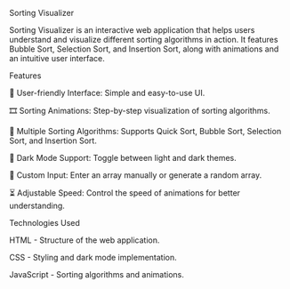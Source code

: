 Sorting Visualizer

Sorting Visualizer is an interactive web application that helps users understand and visualize different sorting algorithms in action. It features Bubble Sort, Selection Sort, and Insertion Sort, along with animations and an intuitive user interface.

Features

🎨 User-friendly Interface: Simple and easy-to-use UI.

🎞 Sorting Animations: Step-by-step visualization of sorting algorithms.

🔄 Multiple Sorting Algorithms: Supports Quick Sort, Bubble Sort, Selection Sort, and Insertion Sort.

🌙 Dark Mode Support: Toggle between light and dark themes.

🔢 Custom Input: Enter an array manually or generate a random array.

⏳ Adjustable Speed: Control the speed of animations for better understanding.

Technologies Used

HTML - Structure of the web application.

CSS - Styling and dark mode implementation.

JavaScript - Sorting algorithms and animations.

